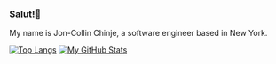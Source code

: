 
### Salut!👋

My name is Jon-Collin Chinje, a software engineer based in New York.

<!--
**jcollinc/jcollinc** is a ✨ _special_ ✨ repository because its `README.md` (this file) appears on your GitHub profile.

Here are some ideas to get you started:

- 🔭 I’m currently working on ...
- 🌱 I’m currently learning ...
- 👯 I’m looking to collaborate on ...
- 🤔 I’m looking for help with ...
- 💬 Ask me about ...
- 📫 How to reach me: ...
- 😄 Pronouns: ...
- ⚡ Fun fact: ...
-->

[![Top Langs](https://github-readme-stats.vercel.app/api/top-langs/?username=jcollinc&layout=donut&theme=codeSTACKr)](https://github.com/anuraghazra/github-readme-stats)
[![My GitHub Stats](https://github-readme-stats.vercel.app/api?username=jcollinc&show=prs_merged,prs_merged_percentage&theme=codeSTACKr)](https://github.com/anuraghazra/github-readme-stats)
